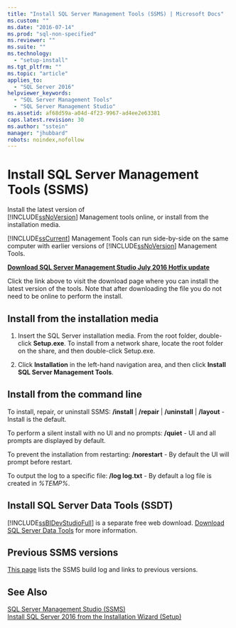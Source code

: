 ```yaml
---
title: "Install SQL Server Management Tools (SSMS) | Microsoft Docs"
ms.custom: ""
ms.date: "2016-07-14"
ms.prod: "sql-non-specified"
ms.reviewer: ""
ms.suite: ""
ms.technology: 
  - "setup-install"
ms.tgt_pltfrm: ""
ms.topic: "article"
applies_to: 
  - "SQL Server 2016"
helpviewer_keywords: 
  - "SQL Server Management Tools"
  - "SQL Server Management Studio"
ms.assetid: af68d59a-a04d-4f23-9967-ad4ee2e63381
caps.latest.revision: 30
ms.author: "sstein"
manager: "jhubbard"
robots: noindex,nofollow
---
```

# Install SQL Server Management Tools (SSMS)
  Install the latest version of   
      [!INCLUDE[ssNoVersion](../a9notintoc/includes/ssnoversion-md.md)] Management tools online, or install from the installation media.  
  
 [!INCLUDE[ssCurrent](../a9notintoc/includes/sscurrent-md.md)] Management Tools can run side-by-side on the same computer with earlier versions of [!INCLUDE[ssNoVersion](../a9notintoc/includes/ssnoversion-md.md)] Management Tools.  
  
 **[Download SQL Server Management Studio July 2016 Hotfix update](http://go.microsoft.com/fwlink/?LinkID=822301)**  
  
Click the link above to visit the download page where you can install the latest version of the tools. Note that after downloading the file you do not need to be online to perform the install.  
  
 ## Install from the installation media
  
1.  Insert the SQL Server installation media. From the root folder, double-click **Setup.exe**. To install from a network share, locate the root folder on the share, and then double-click Setup.exe.  
  
2.  Click **Installation** in the left-hand navigation area, and then click **Install SQL Server Management Tools**.  

## Install from the command line

To install, repair, or uninstall SSMS: 
**/install** | **/repair** | **/uninstall** | **/layout** - Install is the default.


To perform a silent install with no UI and no prompts:
**/quiet** - UI and all prompts are displayed by default.


To prevent the installation from restarting:
**/norestart** -  By default the UI will prompt before restart.


To output the log to a specific file:
**/log log.txt** - By default a log file is created in *%TEMP%*.




 ## Install SQL Server Data Tools (SSDT)  
  
 [!INCLUDE[ssBIDevStudioFull](../a9notintoc/includes/ssbidevstudiofull-md.md)] is a separate free web download. [Download SQL Server Data Tools](https://msdn.microsoft.com/library/mt204009.aspx) for more information. 
 
 ## Previous SSMS versions
 [This page](https://msdn.microsoft.com/library/mt238290.aspx) lists the SSMS build log and links to previous versions. 
  
## See Also  
 [SQL Server Management Studio (SSMS)](https://msdn.microsoft.com/library/hh213248.aspx)   
 [Install SQL Server 2016 from the Installation Wizard &#40;Setup&#41;](../database-engine/install/windows/install-sql-server-from-the-installation-wizard-setup.md)  
  
  